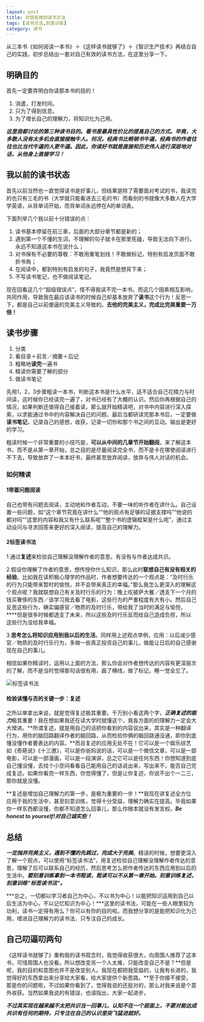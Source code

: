 ```yaml
---
layout: post
title: 对我有效的读书方法
tags: [读书方法,刻意训练]
category: 读书
---
```

从三本书《如何阅读一本书》＋《这样读书就够了》＋《智识生产技术》再结合自己的实践，初步总结出一套对自己有效的读书方法，在这里分享一下。

## 明确目的
首先一定要弄明白你读那本书的目的！

1. 消遣，打发时间。
2. 只为了得到信息。
3. 为了增长自己的理解力，将知识化为己用。

***这里我都讨论的第三种读书目的。看书是最具性价比的提高自己的方式。毕竟，大多数人没有太多机会直接接触牛人。何况，经典书比畅销书牛逼，经典书的作者往往也比当代牛逼的人更牛逼。因此，你读好书就是直接和历史伟人进行深层地对话，从他身上直接学习！***

## 我以前的读书状态

首先以前当然也一直觉得读书是好事儿，但结果是除了需要面对考试的书，我读完的也只有三毛的书（大学就只能看进去三毛的书）而看别的书就像大多数人在大学学英语，从背单词开始，而背单词永远停在A的单词表。

下面列举几个我以前十分错误的点：

1. 读书基本停留在前三章，后面的大部分章节都是新的；
2. 遇到第一个不懂的生词，不理解的句子就卡在那里死磕，导致无法向下进行，永远不知道这本书在说什么；
3. 对书保有不必要的尊敬：不敢用重笔划线！不敢做标记，特别有启发页面不敢折书角；
4. 在阅读中，都到特别有启发的句子，我竟然是想背下来；
5. 不写读书笔记，也不做阅读笔记。

现在回看这几个“超级错误点”，怪不得我读不完一本书。而这几个因素相互影响，共同作用，导致我在最应该读书的时候自己却基本放弃了**读书**这个行为！反思一下，都是自己以前傻逼的完美主义导致的。**去他的完美主义，完成比完美重要一万倍！**

## 读书步骤

1. 分类
2. 看目录＋前言／摘要＋后记
3. 粗略地**读完**一遍书
4. 精读你需要了解的部分
5. 做读书笔记

先用1，2，3步骤粗读一本书，判断这本书是什么水平，适不适合自己花精力与时间读，这时候你已经读完一遍了，对书已经有了大概的认识。然后你再根据自己的情况，如果判断还值得自己接着读，那么就开始精读吧，对书中内容进行深入探索，以求能通过书中的内容解决自己的问题。最后当都研读完那本书后，一定要做**读书笔记**，记录自己的感想，收获，记录一切你和那个书之间的互动。输出是更好的学习。

粗读时候一个非常重要的小技巧是，**可以从中间的几章节开始翻阅**，来了解这本书，而不是从第一章开始，总之目的是尽量阅读完全书，而不是卡在哪使阅读进行不下去，导致放弃了一本本好书，最终甚至放弃阅读，放弃与伟人对话的机会。

### 如何精读
#### 1带着问题阅读
自己也带有问题去阅读，主动地和作者互动，不要一味的听作者在讲什么。自己设置一些问题，如“这个章节究竟在讲什么”“他的观点有足够的证据支撑吗”“他说的都对吗”“这里的内容和我又有什么联系呢”“整个书的逻辑框架是什么呢”，通过主动设问与寻求回答来更好的深入阅读，提高自己的理解力。
#### 2标签读书法
1.通过**复述**来检验自己理解没理解作者的意思，有没有与作者达成共识。

2.假设你理解了作者的意思，想传授你什么知识，那么此时**联想自己有没有相关的经验**。比如我在读积极心理学的作品时，作者想要传达的一个观点是：“及时行乐的行为只能带来暂时的愉悦，并不会带来真正的幸福。”那么我怎么更深入的理解这个观点呢？我就联想自己有关及时行乐的行为：晚上吃披萨大餐／透支下一个月的钱买奢侈的东西／该学习我去看了电影，这些行为的严重程度有大有小。然后自己反思这些行为，确实偏感官／物质的及时行乐，带给我了当时的满足与愉悦，****但是很多时候都透支了未来，所以这些及时行乐反而给自己造成负担，所以这些行为没给我幸福。

3.**思考怎么将知识应用到我以后的生活**。同样用上述观点举例，应用：以后减少感官／物质的及时行乐行为，多做一些真正投资自己的事儿，做能让日后的自己感谢现在自己的事儿。

相信如果你精读时，运用以上面的方法，那么你会对作者想传达的内容有更深层次的了解，而不是当时觉得那句话很有用，画了横线，做了标记，睡一觉全忘了。

![](<https:/github.com/BleuHu/BleuHu.github.io/blob/master/_posts/media/15055754507526/FullSizeRender%202.jpg?raw=true/FullSizeRender 2.jpg> "标签读书法")
#### 检验读懂与否的关键一步：复述

之所以单拿出来说，就是觉得复述极其重要。千万别小看这两个字，***正确复述的能力***极其重要！我在想如果我还在读大学时就懂这个，我各方面的的理解力一定会大大增进。**所谓复述，就是用自己的话把你看到的内容说出来，其实是一种翻译行为，用你的脑回路翻译作者的脑回路，从而检验你俩的脑回路通没通，即你到底懂没懂作者要表达的内容。**而且复述的应用无处不在！它可以是一个娱乐综艺如《奇葩说》《十三邀》，可以是你爸妈说的话，可以是一个微信文章，可以是一部电影，可以是一部漫画，可以是一段演讲，总之它可以是任何东西！你想知道到底自己懂没懂，去找个小空间看看自己能用自己的话说出来，写出来不，能否自己完成复述。如果你看完一样东西，你觉得懂了，但是让你复述，你说不出个一二三，那你就是没懂。

**复述是增加自己理解力的第一步，是极为重要的一步！**我现在讲复述全方位应用于我的生活中，甚至刻意训练，觉得十分受益，理解力确实在提高。毕竟如果你一样东西都没懂，你都不知道怎么回事儿，那么你根本就没有发言权。***Be honest to yourself!对自己诚实些！***

## 总结

***一定抛弃完美主义，遇到不懂的先跳过，完成大于完美***。精读的时候，想要更深入了解一个观点，可以使用“标签读书法”，用复述检验自己理解没理解作者传达的意思，理解了后可以联系自己的经历，然后思考怎么把作者传达的东西应用到以后的生活中。***要刻意训练拿到一本书粗读，粗读可以不从第一章开始。刻意训练复述，刻意训练“标签读书法”。***

***总之，一切都以学习者自己为中心，不以书为中心！以能把知识运用到自己以后生活为中心，不以记忆知识为中心！***这里的读书法，可能在一些人眼里较为功利，读书一定得有用么？你可以有你的目的啦。而我想分享的是能把知识化为己用，增进自己理解力的读书法，只专注自己的成长。

## 自己叨逼叨两句

《这样读书就够了》重构我的读书观念时，我觉得收获很大，向周围人推荐了这本书，可惜周围人也没看。所以想改变另一个人太难，只能改变自己不是？**但是呢，我的目的和意图也并不是改变别人。我现在都把我受益的，让我有长进的，我觉得好的东西拿出来分享给大家看，给大家提供个新思路。**至于你接不接受，那是你的问题啦，不过如果你看到了，觉得我说的还挺对的，那么对我来说是个意外收获。当然如果我说的有错误，也请指出，大家一起进步。

***不过其实现在越来越不太把共识当一回事儿，认知不在一个层面上，不要对能达成共识有任何的期待，只专注在自己的认识里突飞猛进就好。***